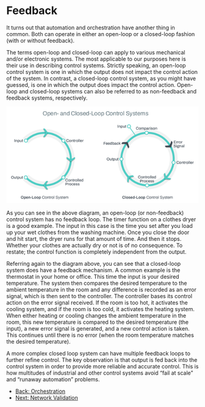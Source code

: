 # Feedback

It turns out that automation and orchestration have another thing in common. Both can operate in either an open-loop or a closed-loop fashion (with or without feedback). 

The terms open-loop and closed-loop can apply to various mechanical and/or electronic systems. The most applicable to our purposes here is their use in describing control systems. Strictly speaking, an open-loop control system is one in which the output does not impact the control action of the system. In contrast, a closed-loop control system, as you might have guessed, is one in which the output does impact the control action. Open-loop and closed-loop systems can also be referred to as non-feedback and feedback systems, respectively. 

![diagram of open-loop versus closed-loop control systems](images/ControlSystems.png)

As you can see in the above diagram, an open-loop (or non-feedback) control system has no feedback loop. The timer function on a clothes dryer is a good example. The input in this case is the time you set after you load up your wet clothes from the washing machine. Once you close the door and hit start, the dryer runs for that amount of time. And then it stops. Whether your clothes are actually dry or not is of no consequence. To restate; the control function is completely independent from the output.

Referring again to the diagram above, you can see that a closed-loop system does have a feedback mechanism. A common example is the thermostat in your home or office. This time the input is your desired temperature. The system then compares the desired temperature to the ambient temperature in the room and any difference is recorded as an error signal, which is then sent to the controller. The controller bases its control action on the error signal received. If the room is too hot, it activates the cooling system, and if the room is too cold, it activates the heating system. When either heating or cooling changes the ambient temperature in the room, this new temperature is compared to the desired temperature (the input), a new error signal is generated, and a new control action is taken. This continues until there is no error (when the room temperature matches the desired temperature). 

A more complex closed loop system can have multiple feedback loops to further refine control. The key observation is that output is fed back into the control system in order to provide more reliable and accurate control. This is how multitudes of industrial and other control systems avoid “fail at scale” and “runaway automation” problems.

- [Back: Orchestration](Orchestration.md)
- [Next: Network Validation](NetworkValidation.md)